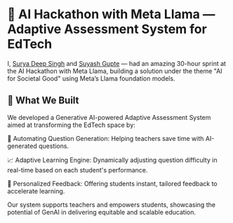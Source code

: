 # 🚀 AI Hackathon with Meta Llama — Adaptive Assessment System for EdTech

I, [Surya Deep Singh](https://www.linkedin.com/in/surya-deep-singh-b9b94813a/?lipi=urn%3Ali%3Apage%3Ad_flagship3_profile_view_base_recent_activity_content_view%3BFOGe%2FEmbTO2377SlgufPkQ%3D%3D) and [Suyash Gupte](https://www.linkedin.com/in/suyash-gupte-16910917b/?lipi=urn%3Ali%3Apage%3Ad_flagship3_profile_view_base_recent_activity_content_view%3BFOGe%2FEmbTO2377SlgufPkQ%3D%3D) — had an amazing 30-hour sprint at the AI Hackathon with Meta Llama, building a solution under the theme "AI for Societal Good" using Meta’s Llama foundation models.

## 🧠 What We Built
We developed a Generative AI-powered Adaptive Assessment System aimed at transforming the EdTech space by:

🎯 Automating Question Generation: Helping teachers save time with AI-generated questions.

📈 Adaptive Learning Engine: Dynamically adjusting question difficulty in real-time based on each student's performance.

📝 Personalized Feedback: Offering students instant, tailored feedback to accelerate learning.

Our system supports teachers and empowers students, showcasing the potential of GenAI in delivering equitable and scalable education.
